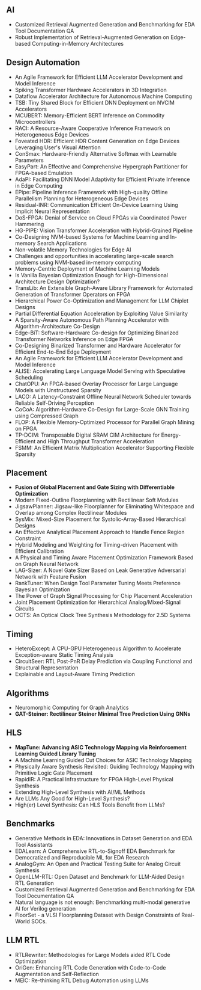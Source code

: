 ## AI



- Customized Retrieval Augmented Generation and Benchmarking for EDA Tool Documentation QA
- Robust Implementation of Retrieval-Augmented Generation on Edge-based Computing-in-Memory Architectures


## Design Automation
- An Agile Framework for Efficient LLM Accelerator Development and Model Inference
- Spiking Transformer Hardware Accelerators in 3D Integration
- Dataflow Accelerator Architecture for Autonomous Machine Computing
- TSB: Tiny Shared Block for Efficient DNN Deployment on NVCIM Accelerators
- MCUBERT: Memory-Efficient BERT Inference on Commodity Microcontrollers
- RACI: A Resource-Aware Cooperative Inference Framework on Heterogeneous Edge Devices
- Foveated HDR: Efficient HDR Content Generation on Edge Devices Leveraging User's Visual Attention
- ConSmax: Hardware-Friendly Alternative Softmax with Learnable Parameters
- EasyPart: An Effective and Comprehensive Hypergraph Partitioner for FPGA-based Emulation
- AdaPI: Facilitating DNN Model Adaptivity for Efficient Private Inference in Edge Computing
- EPipe: Pipeline Inference Framework with High-quality Offline Parallelism Planning for Heterogeneous Edge Devices
- Residual-INR: Communication Efficient On-Device Learning Using Implicit Neural Representation
- DoS-FPGA: Denial of Service on Cloud FPGAs via Coordinated Power Hammering
- HG-PIPE: Vision Transformer Acceleration with Hybrid-Grained Pipeline
- Co-Designing NVM-based Systems for Machine Learning and In-memory Search Applications
- Non-volatile Memory Technologies for Edge AI
- Challenges and opportunities in accelerating large-scale search problems using NVM-based in-memory computing
- Memory-Centric Deployment of Machine Learning Models
- Is Vanilla Bayesian Optimization Enough for High-Dimensional Architecture Design Optimization?
- TransLib: An Extensible Graph-Aware Library Framework for Automated Generation of Transformer Operators on FPGA
- Hierarchical Power Co-Optimization and Management for LLM Chiplet Designs
- Partial Differential Equation Acceleration by Exploiting Value Similarity
- A Sparsity-Aware Autonomous Path Planning Accelerator with Algorithm-Architecture Co-Design
- Edge-BiT: Software-Hardware Co-design for Optimizing Binarized Transformer Networks Inference on Edge FPGA
- Co-Designing Binarized Transformer and Hardware Accelerator for Efficient End-to-End Edge Deployment
- An Agile Framework for Efficient LLM Accelerator Development and Model Inference
- ALISE: Accelerating Large Language Model Serving with Speculative Scheduling
- ChatOPU: An FPGA-based Overlay Processor for Large Language Models with Unstructured Sparsity
- LACO: A Latency-Constraint Offline Neural Network Scheduler towards Reliable Self-Driving Perception
- CoCoA: Algorithm-Hardware Co-Design for Large-Scale GNN Training using Compressed Graph
- FLOP: A Flexible Memory-Optimized Processor for Parallel Graph Mining on FPGA
- TP-DCIM: Transposable Digital SRAM CIM Architecture for Energy-Efficient and High Throughput Transformer Acceleration
- FSMM: An Efficient Matrix Multiplication Accelerator Supporting Flexible Sparsity


 

## Placement
- **Fusion of Global Placement and Gate Sizing with Differentiable Optimization**
- Modern Fixed-Outline Floorplanning with Rectilinear Soft Modules
- JigsawPlanner: Jigsaw-like Floorplanner for Eliminating Whitespace and Overlap among Complex Rectilinear Modules
- SysMix: Mixed-Size Placement for Systolic-Array-Based Hierarchical Designs
- An Effective Analytical Placement Approach to Handle Fence Region Constraint
- Hybrid Modeling and Weighting for Timing-driven Placement with Efficient Calibration
- A Physical and Timing Aware Placement Optimization Framework Based on Graph Neural Network
- LAG-Sizer: A Novel Gate Sizer Based on Leak Generative Adversarial Network with Feature Fusion
- RankTuner: When Design Tool Parameter Tuning Meets Preference Bayesian Optimization
- The Power of Graph Signal Processing for Chip Placement Acceleration
- Joint Placement Optimization for Hierarchical Analog/Mixed-Signal Circuits
- OCTS: An Optical Clock Tree Synthesis Methodology for 2.5D Systems

## Timing
- HeteroExcept: A CPU-GPU Heterogeneous Algorithm to Accelerate Exception-aware Static Timing Analysis
- CircuitSeer: RTL Post-PnR Delay Prediction via Coupling Functional and Structural Representation
- Explainable and Layout-Aware Timing Prediction


## Algorithms
- Neuromorphic Computing for Graph Analytics
- **GAT-Steiner: Rectilinear Steiner Minimal Tree Prediction Using GNNs**

## HLS
- **MapTune: Advancing ASIC Technology Mapping via Reinforcement Learning Guided Library Tuning**
- A Machine Learning Guided Cut Choices for ASIC Technology Mapping
- Physically Aware Synthesis Revisited: Guiding Technology Mapping with Primitive Logic Gate Placement
- RapidIR: A Practical Infrastructure for FPGA High-Level Physical Synthesis
- Extending High-Level Synthesis with AI/ML Methods
- Are LLMs Any Good for High-Level Synthesis?
- High(er) Level Synthesis: Can HLS Tools Benefit from LLMs?

## Benchmarks
- Generative Methods in EDA: Innovations in Dataset Generation and EDA Tool Assistants
- EDALearn: A Comprehensive RTL-to-Signoff EDA Benchmark for Democratized and Reproducible ML for EDA Research
- AnalogGym: An Open and Practical Testing Suite for Analog Circuit Synthesis
- OpenLLM-RTL: Open Dataset and Benchmark for LLM-Aided Design RTL Generation
- Customized Retrieval Augmented Generation and Benchmarking for EDA Tool Documentation QA
- Natural language is not enough: Benchmarking multi-modal generative AI for Verilog generation
- FloorSet - a VLSI Floorplanning Dataset with Design Constraints of Real-World SOCs.

## LLM RTL
- RTLRewriter: Methodologies for Large Models aided RTL Code Optimization
- OriGen: Enhancing RTL Code Generation with Code-to-Code Augmentation and Self-Reflection
- MEIC: Re-thinking RTL Debug Automation using LLMs

